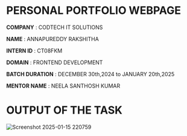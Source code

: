 # PERSONAL PORTFOLIO WEBPAGE

**COMPANY** : CODTECH IT SOLUTIONS 

**NAME** : ANNAPUREDDY RAKSHITHA

**INTERN ID** : CT08FKM

**DOMAIN** : FRONTEND DEVELOPMENT

**BATCH DURATION** : DECEMBER 30th,2024 to JANUARY 20th,2025

**MENTOR NAME** : NEELA SANTHOSH KUMAR 

# OUTPUT OF THE TASK 
![Screenshot 2025-01-15 220759](https://github.com/user-attachments/assets/3cfc79cf-4fe5-4966-b447-f3b6e686bfee)

